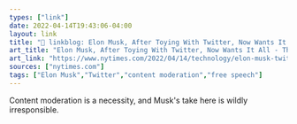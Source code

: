 ```yaml
---
types: ["link"]
date: 2022-04-14T19:43:06-04:00
layout: link
title: "🔗 linkblog: Elon Musk, After Toying With Twitter, Now Wants It All - The New York Times'"
art_title: "Elon Musk, After Toying With Twitter, Now Wants It All - The New York Times"
art_link: "https://www.nytimes.com/2022/04/14/technology/elon-musk-twitter-bid.html"
sources: ["nytimes.com"]
tags: ["Elon Musk","Twitter","content moderation","free speech"]
---
```

Content moderation is a necessity, and Musk's take here is wildly irresponsible.
